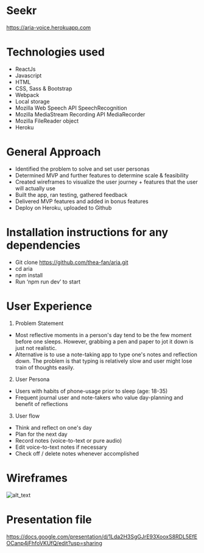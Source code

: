 # Seekr
https://aria-voice.herokuapp.com

# Technologies used
  - ReactJs
  - Javascript
  - HTML
  - CSS, Sass & Bootstrap
  - Webpack
  - Local storage
  - Mozilla Web Speech API SpeechRecognition
  - Mozilla MediaStream Recording API MediaRecorder
  - Mozilla FileReader object
  - Heroku

# General Approach
- Identified the problem to solve and set user personas
- Determined MVP and further features to determine scale & feasibility
- Created wireframes to visualize the user journey + features that the user will actually use
- Built the app, ran testing, gathered feedback
- Delivered MVP features and added in bonus features
- Deploy on Heroku, uploaded to Github

# Installation instructions for any dependencies
- Git clone https://github.com/thea-fan/aria.git
- cd aria
- npm install
- Run ‘npm run dev’ to start


# User Experience
1. Problem Statement
  - Most reflective moments in a person's day tend to be the few moment before one sleeps. However, grabbing a pen and paper to jot it down is just not realistic. 
  - Alternative is to use a note-taking app to type one's notes and reflection down. The problem is that typing is relatively slow and user might lose train of thoughts easily.
2. User Persona
  - Users with habits of phone-usage prior to sleep (age: 18-35)
  - Frequent journal user and note-takers who value day-planning and benefit of reflections 
3. User flow 
  - Think and reflect on one's day
  - Plan for the next day
  - Record notes (voice-to-text or pure audio)
  - Edit voice-to-text notes if necessary
  - Check off / delete notes whenever accomplished 


# Wireframes
![alt_text](https://www.dl.dropbox.com/s/pt7mrl9p0jvjzvr/aria-wireframe.png?dl=0)

# Presentation file
https://docs.google.com/presentation/d/1Lda2H3SgGJrE93XooxS8RDL5EfEOCanp4jFhfoVKUfQ/edit?usp=sharing
